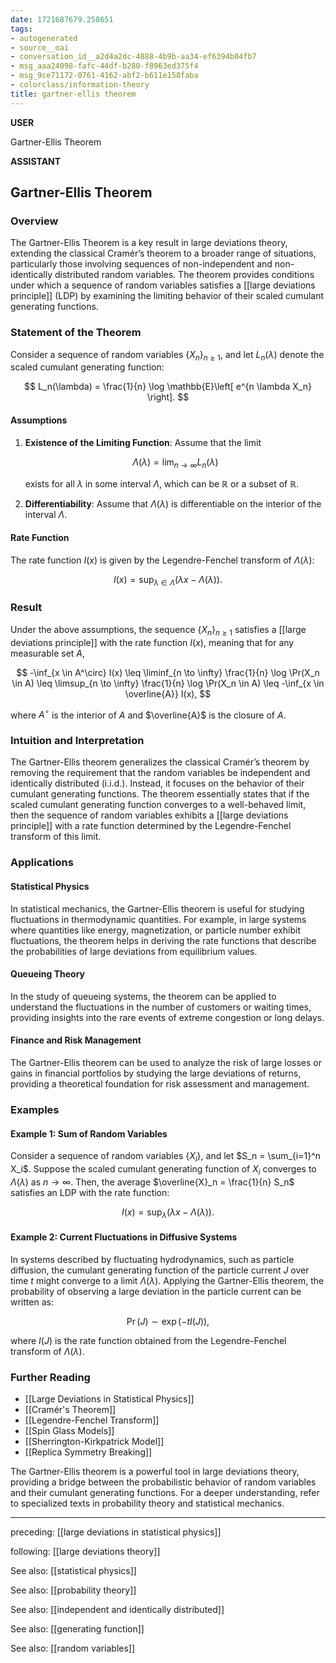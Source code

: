 ```yaml
---
date: 1721687679.258651
tags:
- autogenerated
- source__oai
- conversation_id__a2d4a2dc-4888-4b9b-aa34-ef6394b04fb7
- msg_aaa24098-fafc-44df-b280-f8963ed375f4
- msg_9ce71172-0761-4162-abf2-b611e158faba
- colorclass/information-theory
title: gartner-ellis theorem
---
```


**USER**

Gartner-Ellis Theorem


**ASSISTANT**

## Gartner-Ellis Theorem

### Overview

The Gartner-Ellis Theorem is a key result in large deviations theory, extending the classical Cramér’s theorem to a broader range of situations, particularly those involving sequences of non-independent and non-identically distributed random variables. The theorem provides conditions under which a sequence of random variables satisfies a [[large deviations principle]] (LDP) by examining the limiting behavior of their scaled cumulant generating functions.

### Statement of the Theorem

Consider a sequence of random variables $\{X_n\}_{n \geq 1}$, and let $L_n(\lambda)$ denote the scaled cumulant generating function:

$$
L_n(\lambda) = \frac{1}{n} \log \mathbb{E}\left[ e^{n \lambda X_n} \right].
$$

#### Assumptions

1. **Existence of the Limiting Function**: Assume that the limit

    $$
    \Lambda(\lambda) = \lim_{n \to \infty} L_n(\lambda)
    $$

    exists for all $\lambda$ in some interval $\Lambda$, which can be $\mathbb{R}$ or a subset of $\mathbb{R}$.

2. **Differentiability**: Assume that $\Lambda(\lambda)$ is differentiable on the interior of the interval $\Lambda$.

#### Rate Function

The rate function $I(x)$ is given by the Legendre-Fenchel transform of $\Lambda(\lambda)$:

$$
I(x) = \sup_{\lambda \in \Lambda} \left( \lambda x - \Lambda(\lambda) \right).
$$

### Result

Under the above assumptions, the sequence $\{X_n\}_{n \geq 1}$ satisfies a [[large deviations principle]] with the rate function $I(x)$, meaning that for any measurable set $A$,

$$
-\inf_{x \in A^\circ} I(x) \leq \liminf_{n \to \infty} \frac{1}{n} \log \Pr(X_n \in A) \leq \limsup_{n \to \infty} \frac{1}{n} \log \Pr(X_n \in A) \leq -\inf_{x \in \overline{A}} I(x),
$$

where $A^\circ$ is the interior of $A$ and $\overline{A}$ is the closure of $A$.

### Intuition and Interpretation

The Gartner-Ellis theorem generalizes the classical Cramér’s theorem by removing the requirement that the random variables be independent and identically distributed (i.i.d.). Instead, it focuses on the behavior of their cumulant generating functions. The theorem essentially states that if the scaled cumulant generating function converges to a well-behaved limit, then the sequence of random variables exhibits a [[large deviations principle]] with a rate function determined by the Legendre-Fenchel transform of this limit.

### Applications

#### Statistical Physics

In statistical mechanics, the Gartner-Ellis theorem is useful for studying fluctuations in thermodynamic quantities. For example, in large systems where quantities like energy, magnetization, or particle number exhibit fluctuations, the theorem helps in deriving the rate functions that describe the probabilities of large deviations from equilibrium values.

#### Queueing Theory

In the study of queueing systems, the theorem can be applied to understand the fluctuations in the number of customers or waiting times, providing insights into the rare events of extreme congestion or long delays.

#### Finance and Risk Management

The Gartner-Ellis theorem can be used to analyze the risk of large losses or gains in financial portfolios by studying the large deviations of returns, providing a theoretical foundation for risk assessment and management.

### Examples

#### Example 1: Sum of Random Variables

Consider a sequence of random variables $\{X_i\}$, and let $S_n = \sum_{i=1}^n X_i$. Suppose the scaled cumulant generating function of $X_i$ converges to $\Lambda(\lambda)$ as $n \to \infty$. Then, the average $\overline{X}_n = \frac{1}{n} S_n$ satisfies an LDP with the rate function:

$$
I(x) = \sup_{\lambda} \left( \lambda x - \Lambda(\lambda) \right).
$$

#### Example 2: Current Fluctuations in Diffusive Systems

In systems described by fluctuating hydrodynamics, such as particle diffusion, the cumulant generating function of the particle current $J$ over time $t$ might converge to a limit $\Lambda(\lambda)$. Applying the Gartner-Ellis theorem, the probability of observing a large deviation in the particle current can be written as:

$$
\Pr(J) \sim \exp(-t I(J)),
$$

where $I(J)$ is the rate function obtained from the Legendre-Fenchel transform of $\Lambda(\lambda)$.

### Further Reading

- [[Large Deviations in Statistical Physics]]
- [[Cramér's Theorem]]
- [[Legendre-Fenchel Transform]]
- [[Spin Glass Models]]
- [[Sherrington-Kirkpatrick Model]]
- [[Replica Symmetry Breaking]]

The Gartner-Ellis theorem is a powerful tool in large deviations theory, providing a bridge between the probabilistic behavior of random variables and their cumulant generating functions. For a deeper understanding, refer to specialized texts in probability theory and statistical mechanics.


---

preceding: [[large deviations in statistical physics]]  


following: [[large deviations theory]]

See also: [[statistical physics]]


See also: [[probability theory]]


See also: [[independent and identically distributed]]


See also: [[generating function]]


See also: [[random variables]]